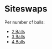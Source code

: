 # Siteswaps

Per number of balls:  
- [2 Balls](siteswaps_2.md)
- [3 Balls](siteswaps_3.md)
- [4 Balls](siteswaps_4.md)
